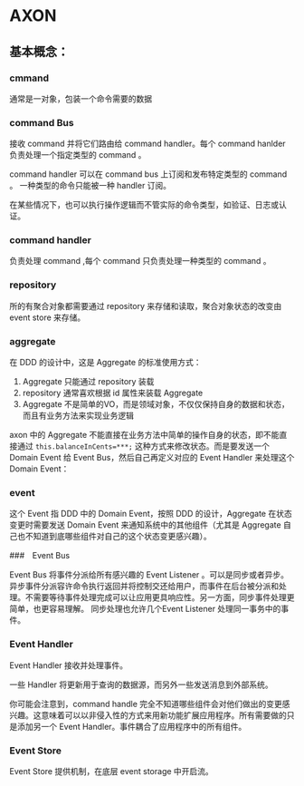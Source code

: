 # AXON 

## 基本概念：

### cmmand

通常是一对象，包装一个命令需要的数据

### command Bus 

接收 command  并将它们路由给  command handler。每个 command hanlder 负责处理一个指定类型的 command 。

command handler  可以在 command bus 上订阅和发布特定类型的 command 。 一种类型的命令只能被一种 handler 订阅。

在某些情况下，也可以执行操作逻辑而不管实际的命令类型，如验证、日志或认证。

### command handler 

负责处理 command ,每个 command 只负责处理一种类型的 command 。

### repository 

所的有聚合对象都需要通过 repository 来存储和读取，聚合对象状态的改变由 event store 来存储。

### aggregate 

在 DDD 的设计中，这是 Aggregate 的标准使用方式：

1. Aggregate 只能通过 repository 装载
2. repository 通常喜欢根据 id 属性来装载 Aggregate
3. Aggregate 不是简单的VO，而是领域对象，不仅仅保持自身的数据和状态，而且有业务方法来实现业务逻辑

axon 中的 Aggregate 不能直接在业务方法中简单的操作自身的状态，即不能直接通过 `this.balanceInCents=***;` 这种方式来修改状态。而是要发送一个 Domain Event 给 Event Bus，然后自己再定义对应的 Event Handler 来处理这个 Domain Event：

### event

这个 Event 指 DDD 中的 Domain Event，按照 DDD 的设计，Aggregate 在状态变更时需要发送 Domain Event 来通知系统中的其他组件（尤其是 Aggregate 自己也不知道到底哪些组件对自己的这个状态变更感兴趣）。

###　Event Bus

Event Bus 将事件分派给所有感兴趣的 Event Listener 。可以是同步或者异步。异步事件分派容许命令执行返回并将控制交还给用户，而事件在后台被分派和处理。不需要等待事件处理完成可以让应用更具响应性。另一方面，同步事件处理更简单，也更容易理解。 同步处理也允许几个Event Listener 处理同一事务中的事件。

### Event Handler

Event Handler 接收并处理事件。

一些 Handler 将更新用于查询的数据源，而另外一些发送消息到外部系统。

你可能会注意到，command handle 完全不知道哪些组件会对他们做出的变更感兴趣。这意味着可以以非侵入性的方式来用新功能扩展应用程序。所有需要做的只是添加另一个 Event Handler。事件耦合了应用程序中的所有组件。



### Event Store

Event Store 提供机制，在底层 event storage 中开启流。




